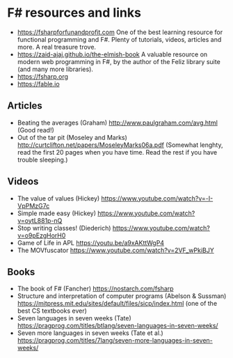 # F# resources and links

* https://fsharpforfunandprofit.com 
  One of the best learning resource for functional programming and F#. Plenty of tutorials, videos, articles and more. A real treasure trove.
* https://zaid-ajaj.github.io/the-elmish-book
  A valuable resource on modern web programming in F#, by the author of the Feliz library suite (and many more libraries).
* https://fsharp.org
* https://fable.io

## Articles

* Beating the averages (Graham)
  http://www.paulgraham.com/avg.html (Good read!)
* Out of the tar pit (Moseley and Marks)
  http://curtclifton.net/papers/MoseleyMarks06a.pdf (Somewhat lenghty, read the first 20 pages when you have time. Read the rest if you have trouble sleeping.)

## Videos

* The value of values (Hickey)
  https://www.youtube.com/watch?v=-I-VpPMzG7c
* Simple made easy (Hickey)
  https://www.youtube.com/watch?v=oytL881p-nQ
* Stop writing classes! (Diederich)
  https://www.youtube.com/watch?v=o9pEzgHorH0
* Game of Life in APL
  https://youtu.be/a9xAKttWgP4
* The MOVfuscator
  https://www.youtube.com/watch?v=2VF_wPkiBJY
  
## Books
* The book of F# (Fancher)
  https://nostarch.com/fsharp
* Structure and interpretation of computer programs (Abelson & Sussman)
  https://mitpress.mit.edu/sites/default/files/sicp/index.html
  (one of the best CS textbooks ever)
* Seven languages in seven weeks (Tate)
  https://pragprog.com/titles/btlang/seven-languages-in-seven-weeks/
* Seven more languages in seven weeks (Tate et al.)
  https://pragprog.com/titles/7lang/seven-more-languages-in-seven-weeks/